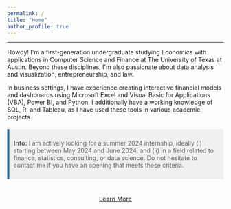 ```yaml
---
permalink: /
title: "Home"
author_profile: true
---
```

------
Howdy! I'm a first-generation undergraduate studying Economics with applications in Computer Science and Finance at The University of Texas at Austin. Beyond these disciplines, I'm also passionate about data analysis and visualization, entrepreneurship, and law.

In business settings, I have experience creating interactive financial models and dashboards using Microsoft Excel and Visual Basic for Applications (VBA), Power BI, and Python. I additionally have a working knowledge of SQL, R, and Tableau, as I have used these tools in various academic projects.

<style>
  blockquote {
    padding: 10px;
    background-color: #f0f0f0;
    border-left: 5px solid #31708f;
    margin: 20px 0;
  }
</style>

> **Info:** I am actively looking for a summer 2024 internship, ideally (i) starting between May 2024 and June 2024, and (ii) in a field related to finance, statistics, consulting, or data science. Do not hesitate to contact me if you have an opening that meets these criteria.
<br>

<div style="text-align:center;">
    <a href="/about/" class="btn">Learn More</a>
</div>

